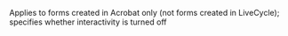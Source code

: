 Applies to forms created in Acrobat only (not forms created in LiveCycle); specifies whether interactivity is turned off